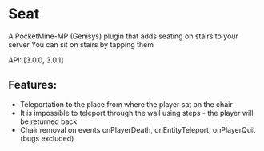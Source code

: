 # Seat
A PocketMine-MP (Genisys) plugin that adds seating on stairs to your server
You can sit on stairs by tapping them

API: [3.0.0, 3.0.1]

## Features:
* Teleportation to the place from where the player sat on the chair
* It is impossible to teleport through the wall using steps - the player will be returned back
* Chair removal on events onPlayerDeath, onEntityTeleport, onPlayerQuit (bugs excluded)
